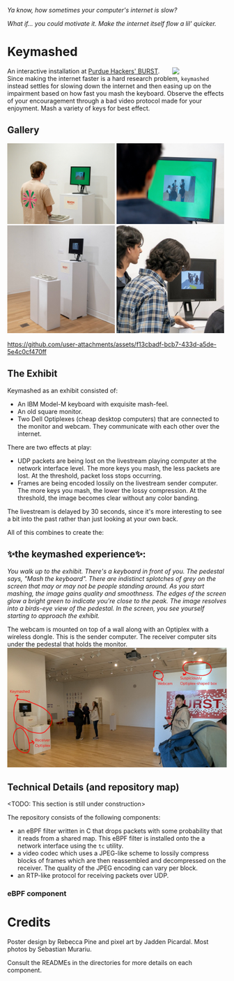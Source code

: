 _Ya know, how sometimes your computer's internet is slow?_

_What if... you could motivate it. Make the internet itself flow a lil' quicker._

# Keymashed

  <img align="right" src="https://github.com/user-attachments/assets/27412e69-7cbc-4a01-9383-3a5e2ed242dd" style="width:125px;">
  An interactive installation at <a href="https://burst.purduehackers.com/">Purdue Hackers' BURST</a>. Since making the internet faster is a hard research problem, <code>keymashed</code> instead settles for slowing down the internet and then easing up on the impairment based on how fast you mash the keyboard. Observe the effects of your encouragement through a bad video protocol made for your enjoyment. Mash a variety of keys for best effect.

## Gallery

<p float="left">
  <img src="media/BURST 2024 SebMur-6-resized.jpg" width="49%" /> 
  <img src="media/BURST 2024 SebMur-19-resized.jpg" width="49%" />
  <img src="media/BURST 2024 SebMur-82-cropped.jpg" width="49%" />
  <img src="media/BURST 2024 SebMur-66-cropped.jpg" width="49%" />
</p>

https://github.com/user-attachments/assets/f13cbadf-bcb7-433d-a5de-5e4c0cf470ff

## The Exhibit

Keymashed as an exhibit consisted of:
- An IBM Model-M keyboard with exquisite mash-feel.
- An old square monitor.
- Two Dell Optiplexes (cheap desktop computers) that are connected to the monitor and webcam. They communicate with each other over the internet.

There are two effects at play:
- UDP packets are being lost on the livestream playing computer at the network interface level. The more keys you mash, the less packets are lost. At the threshold, packet loss stops occurring.
- Frames are being encoded lossily on the livestream sender computer. The more keys you mash, the lower the lossy compression. At the threshold, the image becomes clear without any color banding.

The livestream is delayed by 30 seconds, since it's more interesting to see a bit into the past rather than just looking at your own back.

All of this combines to create the:

## ✨the keymashed experience✨:
_You walk up to the exhibit. There's a keyboard in front of you. The pedestal says, "Mash the keyboard". There are indistinct splotches of grey on the screen that may or may not be people standing around. As you start mashing, the image gains quality and smoothness. The edges of the screen glow a bright green to indicate you're close to the peak. The image resolves into a birds-eye view of the pedestal. In the screen, you see yourself starting to approach the exhibit._

The webcam is mounted on top of a wall along with an Optiplex with a wireless dongle. This is the sender computer. The receiver computer sits under the pedestal that holds the monitor.
<img src="media/BURST 2024 suspiciously-optiplex shaped box.jpg" />

## Technical Details (and repository map)

<TODO: This section is still under construction>

The repository consists of the following components:
- an eBPF filter written in C that drops packets with some probability that it reads from a shared map. This eBPF filter is installed onto the a network interface using the `tc` utility.
- a video codec which uses a JPEG-like scheme to lossily compress blocks of frames which are then reassembled and decompressed on the receiver. The quality of the JPEG encoding can vary per block.
- an RTP-like protocol for receiving packets over UDP.

### eBPF component

# Credits
Poster design by Rebecca Pine and pixel art by Jadden Picardal.
Most photos by Sebastian Murariu.

Consult the READMEs in the directories for more details on each component.
